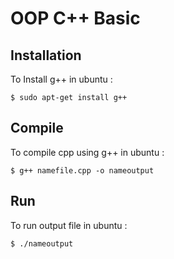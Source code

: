# OOP C++ Basic

## Installation
To Install g++ in ubuntu :<br>
```console
$ sudo apt-get install g++
```

## Compile
To compile cpp using g++ in ubuntu :<br>
```console
$ g++ namefile.cpp -o nameoutput
```

## Run
To run output file in ubuntu :<br>
```console
$ ./nameoutput
```
